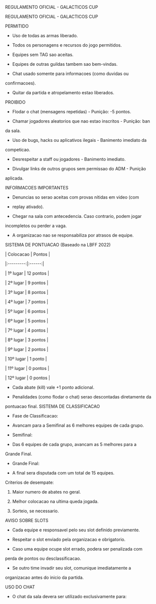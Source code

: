 REGULAMENTO OFICIAL - GALACTICOS CUP

REGULAMENTO OFICIAL - GALACTICOS CUP

PERMITIDO

- Uso de todas as armas liberado.

- Todos os personagens e recursos do jogo permitidos.

- Equipes sem TAG sao aceitas.

- Equipes de outras guildas tambem sao bem-vindas.

- Chat usado somente para informacoes (como duvidas ou

confirmacoes).

- Quitar da partida e atropelamento estao liberados.

PROIBIDO

- Flodar o chat (mensagens repetidas) - Punição: -5 pontos.

- Chamar jogadores aleatorios que nao estao inscritos - Punição: ban

da sala.

- Uso de bugs, hacks ou aplicativos ilegais - Banimento imediato da

competicao.

- Desrespeitar a staff ou jogadores - Banimento imediato.

- Divulgar links de outros grupos sem permissao do ADM - Punição

aplicada.

INFORMACOES IMPORTANTES

- Denuncias so serao aceitas com provas nítidas em video (com
- replay ativado).

- Chegar na sala com antecedencia. Caso contrario, podem jogar

incompletos ou perder a vaga.

- A organizacao nao se responsabiliza por atrasos de equipe.

SISTEMA DE PONTUACAO (Baseado na LBFF 2022)

| Colocacao | Pontos |

|:---------:|:------:|

| 1º lugar | 12 pontos |

| 2º lugar | 9 pontos |

| 3º lugar | 8 pontos |

| 4º lugar | 7 pontos |

| 5º lugar | 6 pontos |

| 6º lugar | 5 pontos |

| 7º lugar | 4 pontos |

| 8º lugar | 3 pontos |

| 9º lugar | 2 pontos |

| 10º lugar | 1 ponto |

| 11º lugar | 0 pontos |

| 12º lugar | 0 pontos |

- Cada abate (kill) vale +1 ponto adicional.

- Penalidades (como flodar o chat) serao descontadas diretamente da

pontuacao final.
SISTEMA DE CLASSIFICACAO

- Fase de Classificacao:

 - Avancam para a Semifinal as 6 melhores equipes de cada grupo.

- Semifinal:

 - Das 6 equipes de cada grupo, avancam as 5 melhores para a

Grande Final.

- Grande Final:

 - A final sera disputada com um total de 15 equipes.

Criterios de desempate:

1. Maior numero de abates no geral.

2. Melhor colocacao na ultima queda jogada.

3. Sorteio, se necessario.

AVISO SOBRE SLOTS

- Cada equipe e responsavel pelo seu slot definido previamente.

- Respeitar o slot enviado pela organizacao e obrigatorio.

- Caso uma equipe ocupe slot errado, podera ser penalizada com

perda de pontos ou desclassificacao.

- Se outro time invadir seu slot, comunique imediatamente a

organizacao antes do inicio da partida.

USO DO CHAT

- O chat da sala devera ser utilizado exclusivamente para:
